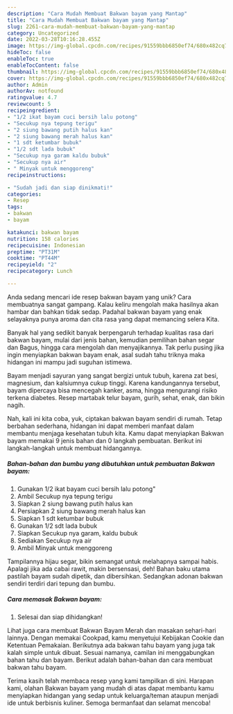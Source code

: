 ```yaml
---
description: "Cara Mudah Membuat Bakwan bayam yang Mantap"
title: "Cara Mudah Membuat Bakwan bayam yang Mantap"
slug: 2261-cara-mudah-membuat-bakwan-bayam-yang-mantap
category: Uncategorized
date: 2022-03-28T10:16:28.455Z
image: https://img-global.cpcdn.com/recipes/91559bbb6850ef74/680x482cq70/bakwan-bayam-foto-resep-utama.jpg
hideToc: false
enableToc: true
enableTocContent: false
thumbnail: https://img-global.cpcdn.com/recipes/91559bbb6850ef74/680x482cq70/bakwan-bayam-foto-resep-utama.jpg
cover: https://img-global.cpcdn.com/recipes/91559bbb6850ef74/680x482cq70/bakwan-bayam-foto-resep-utama.jpg
author: Admin
authorAv: notfound
ratingvalue: 4.7
reviewcount: 5
recipeingredient:
- "1/2 ikat bayam cuci bersih lalu potong"
- "Secukup nya tepung terigu"
- "2 siung bawang putih halus kan"
- "2 siung bawang merah halus kan"
- "1 sdt ketumbar bubuk"
- "1/2 sdt lada bubuk"
- "Secukup nya garam kaldu bubuk"
- "Secukup nya air"
- " Minyak untuk menggoreng"
recipeinstructions:

- "Sudah jadi dan siap dinikmati!"
categories:
- Resep
tags:
- bakwan
- bayam

katakunci: bakwan bayam 
nutrition: 158 calories
recipecuisine: Indonesian
preptime: "PT31M"
cooktime: "PT44M"
recipeyield: "2"
recipecategory: Lunch

---
```





Anda sedang mencari ide resep bakwan bayam yang unik? Cara membuatnya sangat gampang. Kalau keliru mengolah maka hasilnya akan hambar dan bahkan tidak sedap. Padahal bakwan bayam yang enak selayaknya punya aroma dan cita rasa yang dapat memancing selera Kita.





Banyak hal yang sedikit banyak berpengaruh terhadap kualitas rasa dari bakwan bayam, mulai dari jenis bahan, kemudian pemilihan bahan segar dan Bagus, hingga cara mengolah dan menyajikannya. Tak perlu pusing jika ingin menyiapkan bakwan bayam enak,      asal sudah tahu triknya maka hidangan ini mampu jadi suguhan istimewa.














Bayam menjadi sayuran yang sangat bergizi untuk tubuh, karena zat besi, magnesium, dan kalsiumnya cukup tinggi. Karena kandungannya tersebut, bayam dipercaya bisa mencegah kanker, asma, hingga mengurangi risiko terkena diabetes. Resep martabak telur bayam, gurih, sehat, enak, dan bikin nagih.






Nah, kali ini kita coba, yuk, ciptakan bakwan bayam sendiri di rumah. Tetap berbahan sederhana, hidangan ini dapat memberi manfaat dalam membantu menjaga kesehatan tubuh kita. Kamu dapat menyiapkan Bakwan bayam memakai 9 jenis bahan dan 0 langkah pembuatan. Berikut ini langkah-langkah untuk membuat hidangannya.

<!--inarticleads1-->

##### Bahan-bahan dan bumbu yang dibutuhkan untuk pembuatan Bakwan bayam:

1. Gunakan 1/2 ikat bayam cuci bersih lalu potong&#34;
1. Ambil Secukup nya tepung terigu
1. Siapkan 2 siung bawang putih halus kan
1. Persiapkan 2 siung bawang merah halus kan
1. Siapkan 1 sdt ketumbar bubuk
1. Gunakan 1/2 sdt lada bubuk
1. Siapkan Secukup nya garam, kaldu bubuk
1. Sediakan Secukup nya air
1. Ambil  Minyak untuk menggoreng


Tampilannya hijau segar, bikin semangat untuk melahapnya sampai habis. Apalagi jika ada cabai rawit, makin bersensasi, deh! Bahan baku utama pastilah bayam sudah dipetik, dan dibersihkan. Sedangkan adonan bakwan sendiri terdiri dari tepung dan bumbu. 

<!--inarticleads2-->

##### Cara memasak Bakwan bayam:


1. Selesai dan siap dihidangkan!

Lihat juga cara membuat Bakwan Bayam Merah dan masakan sehari-hari lainnya. Dengan memakai Cookpad, kamu menyetujui Kebijakan Cookie dan Ketentuan Pemakaian. Berikutnya ada bakwan tahu bayam yang juga tak kalah simple untuk dibuat. Sesuai namanya, camilan ini menggabungkan bahan tahu dan bayam. Berikut adalah bahan-bahan dan cara membuat bakwan tahu bayam. 

Terima kasih telah membaca resep yang kami tampilkan di sini. Harapan kami, olahan Bakwan bayam yang mudah di atas dapat membantu kamu menyiapkan hidangan yang sedap untuk keluarga/teman ataupun menjadi ide untuk berbisnis kuliner. Semoga bermanfaat dan selamat mencoba!
